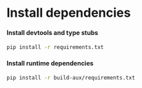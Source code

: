 # Install dependencies
#### Install devtools and type stubs
```bash
pip install -r requirements.txt
```
#### Install runtime dependencies
```bash
pip install -r build-aux/requirements.txt
```
